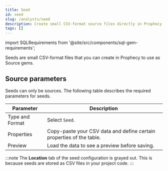 ```yaml
---
title: Seed
id: seed
slug: /analysts/seed
description: Create small CSV-format source files directly in Prophecy
tags: []
---
```


import SQLRequirements from '@site/src/components/sql-gem-requirements';

<SQLRequirements
  execution_engine="SQL Warehouse"
  sql_package_name=""
  sql_package_version=""
/>

Seeds are small CSV-format files that you can create in Prophecy to use as Source gems.

## Source parameters

Seeds can only be sources. The following table describes the required parameters for seeds.

| Parameter       | Description                                                          |
| --------------- | -------------------------------------------------------------------- |
| Type and Format | Select `Seed`.                                                       |
| Properties      | Copy-paste your CSV data and define certain properties of the table. |
| Preview         | Load the data to see a preview before saving.                        |

:::note
The **Location** tab of the seed configuration is grayed out. This is because seeds are stored as CSV files in your project code.
:::

<!-- ### Source properties

| Property              | Description                                                       | Default  |
| --------------------- | ----------------------------------------------------------------- | -------- |
| Delimiter             | Character used to separate values in the CSV file.                | None     |
| First row is header   | Checkbox to enable if the first row of the CSV is the header row. | Disabled |
| Docs Show             |                                                                   | Disabled |
| Enabled               |                                                                   | Enabled  |
| Full Refresh          |                                                                   | Disabled |
| Persist Docs Relation |                                                                   | Disabled |
| Persist Docs Columns  |                                                                   | Disabled |
| Tags                  |                                                                   | None     | -->
